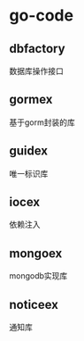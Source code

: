 # go-code

## dbfactory
数据库操作接口

## gormex
基于gorm封装的库

## guidex
唯一标识库

## iocex 
依赖注入

## mongoex 
mongodb实现库

## noticeex
通知库

